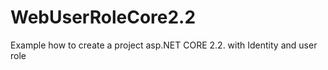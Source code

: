 # WebUserRoleCore2.2
Example  how to create a project asp.NET CORE 2.2. with Identity and user role
